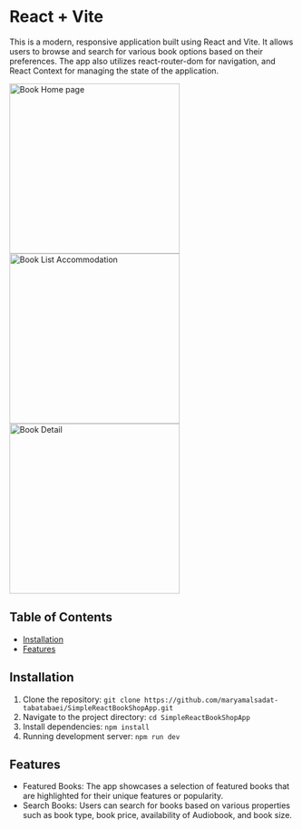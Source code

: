 # React + Vite


This is a modern, responsive application built using React and Vite. It allows users to browse and search for various book options based on their preferences. The app also utilizes react-router-dom for navigation, and React Context for managing the state of the application.<br>





<img src="https://github.com/maryamalsadat-tabatabaei/SimpleReactBookShopApp/assets/87692864/c81f7038-c0cb-40d7-a845-05bcdbb132be" alt="Book Home page" width="300px" height="300px">
<img src="https://github.com/maryamalsadat-tabatabaei/SimpleReactBookShopApp/assets/87692864/a8cd64e2-f69b-473a-8ca9-64d4c803c7e5" alt="Book List Accommodation" width="300px" height="300px" >
<img src="https://github.com/maryamalsadat-tabatabaei/SimpleReactBookShopApp/assets/87692864/004ac481-3ee9-43f4-aed1-db7b08995f6e" alt="Book Detail" width="300px" height="300px">


## Table of Contents

- [Installation](#installation)
- [Features](#features)

## Installation

1. Clone the repository: `git clone https://github.com/maryamalsadat-tabatabaei/SimpleReactBookShopApp.git`
2. Navigate to the project directory: `cd SimpleReactBookShopApp`
3. Install dependencies: `npm install`
4. Running development server: `npm run dev`


## Features

- Featured Books: The app showcases a selection of featured books that are highlighted for their unique features or popularity.
- Search Books: Users can search for books based on various properties such as book type, book price, availability of Audiobook, and book size.

